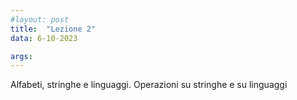 ```yaml
---
#layout: post
title:  "Lezione 2"
data: 6-10-2023

args: 
---
```


Alfabeti, stringhe e linguaggi. Operazioni su stringhe e su linguaggi